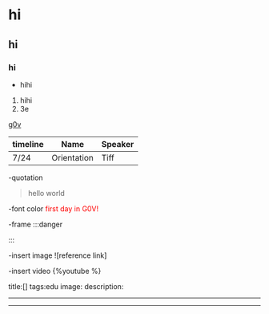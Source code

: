 # hi
## hi
### hi

- hihi


1. hihi
2. 3e

[g0v](g0v.tw)


| timeline | Name     | Speaker |
| -------- | -------- | -------- |
| 7/24     | Orientation     | Tiff     |


-quotation
>hello world


-font color
<font color= red> first day in G0V!
</font>


-frame
:::danger

:::


-insert image
![reference link]

-insert video
{%youtube %}

title:[]
tags:edu
image:
description:

---
---

